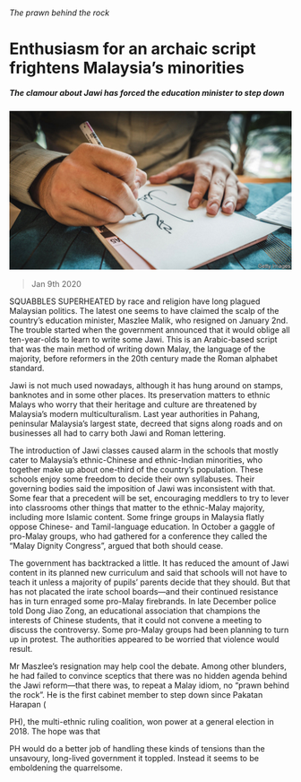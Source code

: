 ###### The prawn behind the rock

# Enthusiasm for an archaic script frightens Malaysia’s minorities 

##### The clamour about Jawi has forced the education minister to step down 

![image](images/20200111_ASP501.jpg) 

> Jan 9th 2020 

SQUABBLES SUPERHEATED by race and religion have long plagued Malaysian politics. The latest one seems to have claimed the scalp of the country’s education minister, Maszlee Malik, who resigned on January 2nd. The trouble started when the government announced that it would oblige all ten-year-olds to learn to write some Jawi. This is an Arabic-based script that was the main method of writing down Malay, the language of the majority, before reformers in the 20th century made the Roman alphabet standard. 

Jawi is not much used nowadays, although it has hung around on stamps, banknotes and in some other places. Its preservation matters to ethnic Malays who worry that their heritage and culture are threatened by Malaysia’s modern multiculturalism. Last year authorities in Pahang, peninsular Malaysia’s largest state, decreed that signs along roads and on businesses all had to carry both Jawi and Roman lettering. 

The introduction of Jawi classes caused alarm in the schools that mostly cater to Malaysia’s ethnic-Chinese and ethnic-Indian minorities, who together make up about one-third of the country’s population. These schools enjoy some freedom to decide their own syllabuses. Their governing bodies said the imposition of Jawi was inconsistent with that. Some fear that a precedent will be set, encouraging meddlers to try to lever into classrooms other things that matter to the ethnic-Malay majority, including more Islamic content. Some fringe groups in Malaysia flatly oppose Chinese- and Tamil-language education. In October a gaggle of pro-Malay groups, who had gathered for a conference they called the “Malay Dignity Congress”, argued that both should cease. 

The government has backtracked a little. It has reduced the amount of Jawi content in its planned new curriculum and said that schools will not have to teach it unless a majority of pupils’ parents decide that they should. But that has not placated the irate school boards—and their continued resistance has in turn enraged some pro-Malay firebrands. In late December police told Dong Jiao Zong, an educational association that champions the interests of Chinese students, that it could not convene a meeting to discuss the controversy. Some pro-Malay groups had been planning to turn up in protest. The authorities appeared to be worried that violence would result. 

Mr Maszlee’s resignation may help cool the debate. Among other blunders, he had failed to convince sceptics that there was no hidden agenda behind the Jawi reform—that there was, to repeat a Malay idiom, no “prawn behind the rock”. He is the first cabinet member to step down since Pakatan Harapan ( 

PH), the multi-ethnic ruling coalition, won power at a general election in 2018. The hope was that  

PH would do a better job of handling these kinds of tensions than the unsavoury, long-lived government it toppled. Instead it seems to be emboldening the quarrelsome. 

